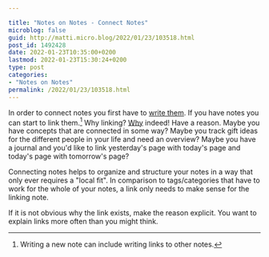 ```yaml
---

title: "Notes on Notes - Connect Notes"
microblog: false
guid: http://matti.micro.blog/2022/01/23/103518.html
post_id: 1492428
date: 2022-01-23T10:35:00+0200
lastmod: 2022-01-23T15:30:24+0200
type: post
categories:
- "Notes on Notes"
permalink: /2022/01/23/103518.html
---
```

In order to connect notes you first have to [write them](https://blog.martin-haehnel.de/2022/01/23/notes-on-notes.html). If you have notes you can start to link them.[^1] Why linking? [Why](https://blog.martin-haehnel.de/2022/01/23/104912.html) indeed! Have a reason. Maybe you have concepts that are connected in some way? Maybe you track gift ideas for the different people in your life and need an overview? Maybe you have a journal and you'd like to link yesterday's page with today's page and today's page with tomorrow's page?

Connecting notes helps to organize and structure your notes in a way that only ever requires a "local fit". In comparison to tags/categories that have to work for the whole of your notes, a link only needs to make sense for the linking note.

If it is not obvious why the link exists, make the reason explicit. You want to explain links more often than you might think.

[^1]: Writing a new note can include writing links to other notes.
